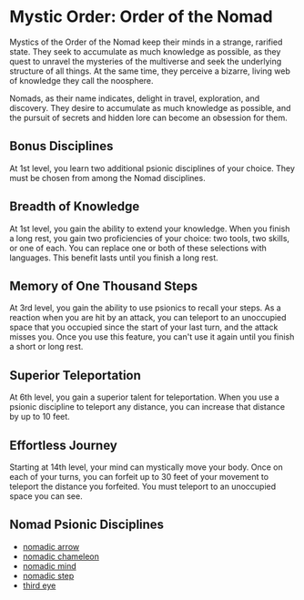 # Mystic Order: Order of the Nomad
Mystics of the Order of the Nomad keep their minds in a strange, rarified state. They seek to accumulate as much knowledge as possible, as they quest to unravel the mysteries of the multiverse and seek the underlying structure of all things. At the same time, they perceive a bizarre, living web of knowledge they call the noosphere.

Nomads, as their name indicates, delight in travel, exploration, and discovery. They desire to accumulate as much knowledge as possible, and the pursuit of secrets and hidden lore can become an obsession for them.

## Bonus Disciplines
At 1st level, you learn two additional psionic disciplines of your choice. They must be chosen from among the Nomad disciplines.

## Breadth of Knowledge
At 1st level, you gain the ability to extend your knowledge. When you finish a long rest, you gain two proficiencies of your choice: two tools, two skills, or one of each. You can replace one or both of these selections with languages. This benefit lasts until you finish a long rest.

## Memory of One Thousand Steps
At 3rd level, you gain the ability to use psionics to recall your steps. As a reaction when you are hit by an attack, you can teleport to an unoccupied space that you occupied since the start of your last turn, and the attack misses you. Once you use this feature, you can't use it again until you finish a short or long rest.

## Superior Teleportation
At 6th level, you gain a superior talent for teleportation. When you use a psionic discipline to teleport any distance, you can increase that distance by up to 10 feet.

## Effortless Journey
Starting at 14th level, your mind can mystically move your body. Once on each of your turns, you can forfeit up to 30 feet of your movement to teleport the distance you forfeited. You must teleport to an unoccupied space you can see.

## Nomad Psionic Disciplines
* [nomadic arrow](../../Magic/Disciplines/nomadic-arrow.md)
* [nomadic chameleon](../../Magic/Disciplines/nomadic-chameleon.md)
* [nomadic mind](../../Magic/Disciplines/nomadic-mind.md)
* [nomadic step](../../Magic/Disciplines/nomadic-step.md)
* [third eye](../../Magic/Disciplines/third-eye.md)
